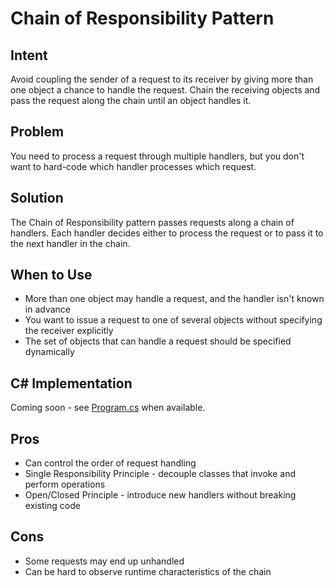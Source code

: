 # Chain of Responsibility Pattern

## Intent
Avoid coupling the sender of a request to its receiver by giving more than one object a chance to handle the request. Chain the receiving objects and pass the request along the chain until an object handles it.

## Problem
You need to process a request through multiple handlers, but you don't want to hard-code which handler processes which request.

## Solution
The Chain of Responsibility pattern passes requests along a chain of handlers. Each handler decides either to process the request or to pass it to the next handler in the chain.

## When to Use
- More than one object may handle a request, and the handler isn't known in advance
- You want to issue a request to one of several objects without specifying the receiver explicitly
- The set of objects that can handle a request should be specified dynamically

## C# Implementation
Coming soon - see [Program.cs](./Program.cs) when available.

## Pros
- Can control the order of request handling
- Single Responsibility Principle - decouple classes that invoke and perform operations
- Open/Closed Principle - introduce new handlers without breaking existing code

## Cons
- Some requests may end up unhandled
- Can be hard to observe runtime characteristics of the chain
